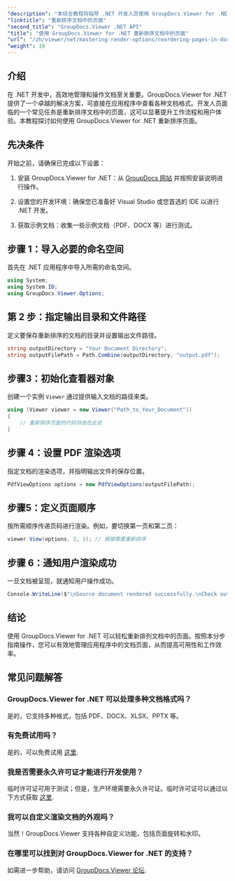 ```yaml
---
"description": "本综合教程将指导 .NET 开发人员使用 GroupDocs.Viewer for .NET 重新排列各种文档格式的页面。"
"linktitle": "重新排序文档中的页面"
"second_title": "GroupDocs.Viewer .NET API"
"title": "使用 GroupDocs.Viewer for .NET 重新排序文档中的页面"
"url": "/zh/viewer/net/mastering-render-options/reordering-pages-in-document/"
"weight": 19
---
```


## 介绍

在 .NET 开发中，高效地管理和操作文档至关重要。GroupDocs.Viewer for .NET 提供了一个卓越的解决方案，可直接在应用程序中查看各种文档格式。开发人员面临的一个常见任务是重新排序文档中的页面，这可以显著提升工作流程和用户体验。本教程探讨如何使用 GroupDocs.Viewer for .NET 重新排序页面。

## 先决条件

开始之前，请确保已完成以下设置：

1. 安装 GroupDocs.Viewer for .NET：从 [GroupDocs 网站](https://releases.groupdocs.com/viewer/net/) 并按照安装说明进行操作。
   
2. 设置您的开发环境：确保您已准备好 Visual Studio 或您首选的 IDE 以进行 .NET 开发。

3. 获取示例文档：收集一些示例文档（PDF、DOCX 等）进行测试。

## 步骤 1：导入必要的命名空间

首先在 .NET 应用程序中导入所需的命名空间。

```csharp
using System;
using System.IO;
using GroupDocs.Viewer.Options;
```

## 第 2 步：指定输出目录和文件路径

定义要保存重新排序的文档的目录并设置输出文件路径。

```csharp
string outputDirectory = "Your Document Directory";
string outputFilePath = Path.Combine(outputDirectory, "output.pdf");
```

## 步骤3：初始化查看器对象

创建一个实例 `Viewer` 通过提供输入文档的路径来类。

```csharp
using (Viewer viewer = new Viewer("Path_to_Your_Document"))
{
    // 重新排序页面的代码将放在此处
}
```

## 步骤 4：设置 PDF 渲染选项

指定文档的渲染选项，并指明输出文件的保存位置。

```csharp
PdfViewOptions options = new PdfViewOptions(outputFilePath);
```

## 步骤5：定义页面顺序

按所需顺序传递页码进行渲染。例如，要切换第一页和第二页：

```csharp
viewer.View(options, 2, 1); // 根据需要重新排序
```

## 步骤 6：通知用户渲染成功

一旦文档被呈现，就通知用户操作成功。

```csharp
Console.WriteLine($"\nSource document rendered successfully.\nCheck output in {outputDirectory}.");
```

## 结论

使用 GroupDocs.Viewer for .NET 可以轻松重新排列文档中的页面。按照本分步指南操作，您可以有效地管理应用程序中的文档页面，从而提高可用性和工作效率。

## 常见问题解答

### GroupDocs.Viewer for .NET 可以处理多种文档格式吗？
是的，它支持多种格式，包括 PDF、DOCX、XLSX、PPTX 等。

### 有免费试用吗？
是的，可以免费试用 [这里](https://releases。groupdocs.com/).

### 我是否需要永久许可证才能进行开发使用？
临时许可证可用于测试；但是，生产环境需要永久许可证。临时许可证可以通过以下方式获取 [这里](https://purchase。groupdocs.com/temporary-license/).

### 我可以自定义渲染文档的外观吗？
当然！GroupDocs.Viewer 支持各种自定义功能，包括页面旋转和水印。

### 在哪里可以找到对 GroupDocs.Viewer for .NET 的支持？
如需进一步帮助，请访问 [GroupDocs.Viewer 论坛](https://forum。groupdocs.com/c/viewer/9).